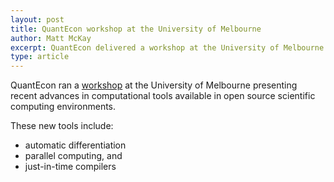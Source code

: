 ```yaml
---
layout: post
title: QuantEcon workshop at the University of Melbourne
author: Matt McKay
excerpt: QuantEcon delivered a workshop at the University of Melbourne
type: article
---
```


QuantEcon ran a [workshop](https://github.com/QuantEcon/melbourne_2024) at the University of Melbourne presenting recent advances in computational tools available in open source scientific computing environments. 

These new tools include:
- automatic differentiation
- parallel computing, and
- just-in-time compilers